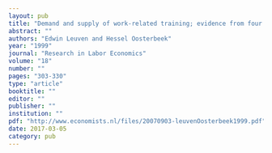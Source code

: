 ```yaml
---
layout: pub
title: "Demand and supply of work-related training; evidence from four countries"
abstract: ""
authors: "Edwin Leuven and Hessel Oosterbeek"
year: "1999"
journal: "Research in Labor Economics"
volume: "18"
number: ""
pages: "303-330"
type: "article"
booktitle: ""
editor: ""
publisher: ""
institution: ""
pdf: "http://www.economists.nl/files/20070903-leuvenOosterbeek1999.pdf"
date: 2017-03-05
category: pub
---
```

